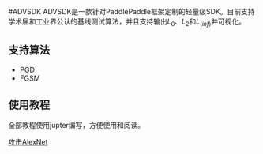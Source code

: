 #ADVSDK
ADVSDK是一款针对PaddlePaddle框架定制的轻量级SDK。目前支持学术届和工业界公认的基线测试算法，并且支持输出$L_0$、$L_2$和$L_(inf)$并可视化。
## 支持算法

- PGD
- FGSM	

## 使用教程
全部教程使用jupter编写，方便使用和阅读。

[攻击AlexNet](sdk_demo_alexnet.ipynb)